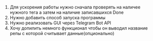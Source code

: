 1. Для ускорения работы нужно сначала проверять на наличее нужного тега а затем на наличие записавшихся Done
2. Нужно добавить способ запуска программы 
3. Нужно реализовать GUI через Telegram Bot API
4. Хочу допилить немного функционал чтобы он выводил название репы с которой считывает данные(опционально)
